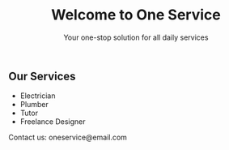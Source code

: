 <!DOCTYPE html>
<html>
<head>
  <title>One Service | All Services at One Place</title>
  <link rel="stylesheet" href="style.css" />
</head>
<body>
  <header>
    <h1>Welcome to One Service</h1>
    <p>Your one-stop solution for all daily services</p>
  </header>

  <section>
    <h2>Our Services</h2>
    <ul>
      <li>Electrician</li>
      <li>Plumber</li>
      <li>Tutor</li>
      <li>Freelance Designer</li>
    </ul>
  </section>

  <footer>
    <p>Contact us: oneservice@email.com</p>
  </footer>
</body>
</html>
